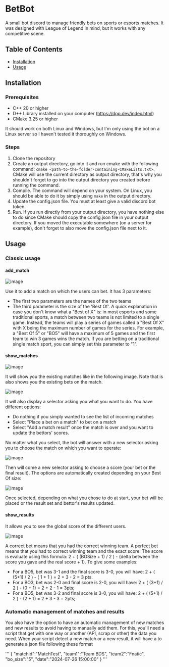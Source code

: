 # BetBot

A small bot discord to manage friendly bets on sports or esports matches. It was designed with League of Legend in mind, but it works with any competitive scene. 

## Table of Contents
- [Installation](#installation)
- [Usage](#usage)

## Installation

### Prerequisites
- C++ 20 or higher
- D++ Library installed on your computer (https://dpp.dev/index.html)
- CMake 3.25 or higher

It should work on both Linux and Windows, but I'm only using the bot on a Linux server so I haven't tested it thoroughly on Windows. 

### Steps
1. Clone the repository
2. Create an output directory, go into it and run cmake with the following command: ```cmake <path-to-the-folder-containing-CMakeLists.txt>```. CMake will use the current directory as output directory, that's why you shouldn't forget to go into the output directory you created before running the command.
3. Compile. The command will depend on your system. On Linux, you should be able to do it by simply using ```make``` in the output directory. 
5. Update the config.json file. You must at least give a valid discord bot token.
6. Run. If you run directly from your output directory, you have nothing else to do since CMake should copy the config.json file in your output directory. If you moved the executable somewhere (on a server for example), don't forget to also move the config.json file next to it. 

## Usage

### Classic usage

#### add_match

![image](https://github.com/BJPerez/DiscordBetBot/assets/16210134/8a8f023a-a422-4d26-9634-0fd1580dc19a)

Use it to add a match on which the users can bet. It has 3 parameters:

- The first two parameters are the names of the two teams
- The third parameter is the size of the 'Best Of'. A quick explanation in case you don't know what a "Best of X" is: in most esports and some traditional sports, a match between two teams is not limited to a single game. Instead, the teams will play a series of games called a "Best Of X" with X being the maximum number of games for the series. For example, a "Best Of 5" or "BO5" will have a maximum of 5 games and the first team to win 3 games wins the match. If you are betting on a traditional single match sport, you can simply set this parameter to "1".

#### show_matches

![image](https://github.com/BJPerez/DiscordBetBot/assets/16210134/dcb9d431-41c0-4c99-a921-ab00cff03624)

It will show you the existing matches like in the following image. Note that is also shows you the existing bets on the match.

![image](https://github.com/BJPerez/DiscordBetBot/assets/16210134/512f6beb-cbbc-4e41-b4c3-780cbe8f9fe5)

It will also display a selector asking you what you want to do. You have different options:
- Do nothing if you simply wanted to see the list of incoming matches
- Select "Place a bet on a match" to bet on a match
- Select "Add a match result" once the match is over and you want to update the bettors' scores.

No matter what you select, the bot will answer with a new selector asking you to choose the match on which you want to operate:

![image](https://github.com/BJPerez/DiscordBetBot/assets/16210134/e3d45ae7-fb48-41bc-92c7-53c55a706df5)

Then will come a new selector asking to choose a score (your bet or the final result). The options are automatically created depending on your Best Of size:

![image](https://github.com/BJPerez/DiscordBetBot/assets/16210134/21232848-750e-44c6-8c47-7d637f8a1cdd)

Once selected, depending on what you chose to do at start, your bet will be placed or the result set and bettor's results updated.

#### show_results

It allows you to see the global score of the different users. 

![image](https://github.com/BJPerez/DiscordBetBot/assets/16210134/dc49d6c1-5b55-4b4a-9b79-af8e8cdd4741)

A correct bet means that you had the correct winning team.
A perfect bet means that you had to correct winning team and the exact score.
The score is evaluate using this formula: 2 + ( (BOSize + 1) / 2 ) - (delta between the score you gave and the real score + 1). 
To give some examples: 
- For a BO5, bet was 3-1 and the final score is 3-0, you will have: 2 + ( (5+1) / 2 ) - ( 1 + 1 ) = 2 + 3 - 2 = 3 pts.
- For a BO3, bet was 2-0 and final score is 2-0, you will have: 2 + ( (3+1) / 2 ) - (0 + 1) = 2 + 2 - 1 = 3pts;
- For a BO5, bet was 3-2 and final score is 3-0, you will have: 2 + ( (5+1) / 2 ) - (2 + 1) = 2 + 3 - 3 = 2pts;

### Automatic management of matches and results

You also have the option to have an automatic management of new matches and new results to avoid having to manually add them. For this, you'll need a script that get with one way or another (API, scrap or other) the data you need. 
When your script detect a new match or a new result, it will have a to generate a json file following these format

'''
{
   "matchid":"MatchTest",
   "team1":"Team BDS",
   "team2":"Fnatic",
   "bo_size":"5",
   "date":"2024-07-26 15:00:00"
}
'''



 
